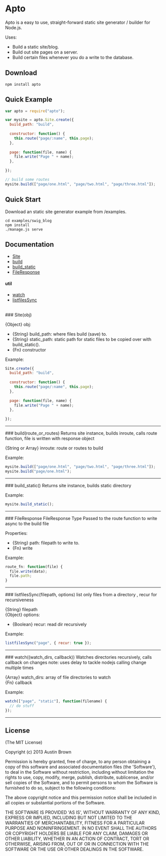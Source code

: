 # Apto

Apto is a easy to use, straight-forward static site generator / builder for Node.js.

Uses:
* Build a static site/blog.
* Build out site pages on a server.
* Build certain files whenever you do a write to the database.

## Download
```shell
npm install apto
```

## Quick Example

```javascript
var apto = require("apto");

var mysite = apto.Site.create({
  build_path: "build",
  
  constructor: function() {
    this.route("page/:name", this.page);
  },
  
  page: function(file, name) {
    file.write("Page " + name);
  },
  
});

// build some routes
mysite.build(["page/one.html", "page/two.html", "page/three.html"]);

```

## Quick Start
Download an static site generator example from /examples.

```shell
cd examples/swig_blog
npm install
./manage.js serve
```

## Documentation

* [Site](#Site)
* [build](#build)
* [build_static](#build_static)    
* [FileResponse](#FileResponse)

#### util
* [watch](#watch)  
* [listfilesSync](#listfilesSync)  
 
<br />

<a name="Site" />
### Site(obj)

{Object} obj:  
  * {String} build_path: where files build (save) to.  
  * {String} static_path: static path for static files to be copied over with build_static().  
  * {Fn} constructor
  
Example:
```js
Site.create({
  build_path: "build",
  
  constructor: function() {
    this.route("page/:name", this.page);
  },
  
  page: function(file, name) {
    file.write("Page " + name);
  },
  
});
```
---------------------------------------

<a name="build" />
### build(route_or_routes)
Returns site instance, builds inroute, calls route function, file is written with response object

{String or Array} inroute: route or routes to build

Example:
```js
mysite.build(["page/one.html", "page/two.html", "page/three.html"]);
mysite.build("page/one.html");
```
---------------------------------------

<a name="build_static" />
### build_static()
Returns site instance, builds static directory

Example:
```js
mysite.build_static();
```
---------------------------------------

<a name="FileResponse" />
### FileResponse
FileResponse Type
Passed to the route function to write async to the build file

Properties:
* {String} path: filepath to write to.  
* {Fn} write

Example:
```js
route_fn: function(file) {
  file.write(data);
  file.path;
}
```
---------------------------------------

<a name="listfilesSync" />
### listfilesSync(filepath, options)
list only files from a directory , recur for recursiveness

{String} filepath  
{Object} options:
  * {Boolean} recur: read dir recursively

Example:
```js
listfilesSync("page", { recur: true });
```
---------------------------------------

<a name="watch" />
### watch((watch_dirs, callback))
Watches directories recursively, calls callback on changes  
note: uses delay to tackle nodejs calling change multiple times

{Array} watch_dirs: array of file directories to watch  
{Fn} callback

Example:
```js
watch(["page", "static"], function(filename) {
  // do stuff
});
```
---------------------------------------

## License
(The MIT License)

Copyright (c) 2013 Austin Brown

Permission is hereby granted, free of charge, to any person obtaining a copy
of this software and associated documentation files (the 'Software'), to deal
in the Software without restriction, including without limitation the rights
to use, copy, modify, merge, publish, distribute, sublicense, and/or sell
copies of the Software, and to permit persons to whom the Software is
furnished to do so, subject to the following conditions:

The above copyright notice and this permission notice shall be included in all
copies or substantial portions of the Software.

THE SOFTWARE IS PROVIDED 'AS IS', WITHOUT WARRANTY OF ANY KIND, EXPRESS OR
IMPLIED, INCLUDING BUT NOT LIMITED TO THE WARRANTIES OF MERCHANTABILITY,
FITNESS FOR A PARTICULAR PURPOSE AND NONINFRINGEMENT. IN NO EVENT SHALL THE
AUTHORS OR COPYRIGHT HOLDERS BE LIABLE FOR ANY CLAIM, DAMAGES OR OTHER
LIABILITY, WHETHER IN AN ACTION OF CONTRACT, TORT OR OTHERWISE, ARISING FROM,
OUT OF OR IN CONNECTION WITH THE SOFTWARE OR THE USE OR OTHER DEALINGS IN THE
SOFTWARE.
